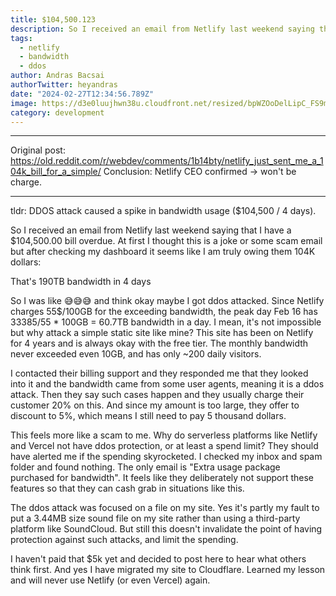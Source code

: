 ```yaml
---
title: $104,500.123
description: So I received an email from Netlify last weekend saying that I have a $104,500.00 bill overdue...
tags:
  - netlify
  - bandwidth
  - ddos
author: Andras Bacsai
authorTwitter: heyandras
date: "2024-02-27T12:34:56.789Z"
image: https://d3e0luujhwn38u.cloudfront.net/resized/bpWZOoDelLipC_FS9mD8jWkdzcNoAuzStEXgCRtQgMQ/s:1200/plain/s3://typefully-user-uploads/img/original/10070/bc660b5e-cc2c-474a-90e8-e1608d0fc4db.png__edited
category: development
---
```


--- 

Original post: https://old.reddit.com/r/webdev/comments/1b14bty/netlify_just_sent_me_a_104k_bill_for_a_simple/
Conclusion: Netlify CEO confirmed -> won't be charge.

--- 

tldr: DDOS attack caused a spike in bandwidth usage ($104,500 / 4 days).


So I received an email from Netlify last weekend saying that I have a $104,500.00 bill overdue. At first I thought this is a joke or some scam email but after checking my dashboard it seems like I am truly owing them 104K dollars:

That's 190TB bandwidth in 4 days

So I was like 😅😅😅 and think okay maybe I got ddos attacked. Since Netlify charges 55$/100GB for the exceeding bandwidth, the peak day Feb 16 has 33385/55 * 100GB = 60.7TB bandwidth in a day. I mean, it's not impossible but why attack a simple static site like mine? This site has been on Netlify for 4 years and is always okay with the free tier. The monthly bandwidth never exceeded even 10GB, and has only ~200 daily visitors.

I contacted their billing support and they responded me that they looked into it and the bandwidth came from some user agents, meaning it is a ddos attack. Then they say such cases happen and they usually charge their customer 20% on this. And since my amount is too large, they offer to discount to 5%, which means I still need to pay 5 thousand dollars.

This feels more like a scam to me. Why do serverless platforms like Netlify and Vercel not have ddos protection, or at least a spend limit? They should have alerted me if the spending skyrocketed. I checked my inbox and spam folder and found nothing. The only email is "Extra usage package purchased for bandwidth". It feels like they deliberately not support these features so that they can cash grab in situations like this.

The ddos attack was focused on a file on my site. Yes it's partly my fault to put a 3.44MB size sound file on my site rather than using a third-party platform like SoundCloud. But still this doesn't invalidate the point of having protection against such attacks, and limit the spending.

I haven't paid that $5k yet and decided to post here to hear what others think first. And yes I have migrated my site to Cloudflare. Learned my lesson and will never use Netlify (or even Vercel) again.